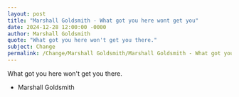 ```yaml
---
layout: post
title: "Marshall Goldsmith - What got you here wont get you"
date: 2024-12-28 12:00:00 -0000
author: Marshall Goldsmith
quote: "What got you here won't get you there."
subject: Change
permalink: /Change/Marshall Goldsmith/Marshall Goldsmith - What got you here wont get you
---
```


What got you here won't get you there.

- Marshall Goldsmith
